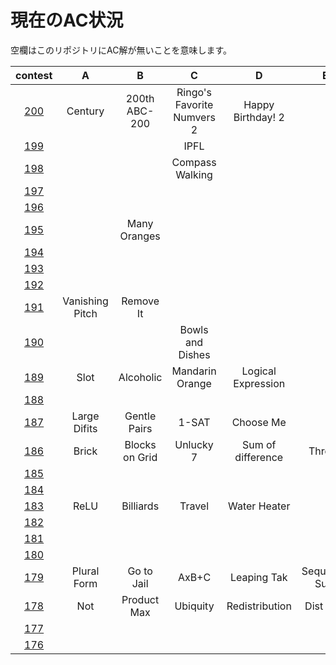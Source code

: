 # 現在のAC状況
空欄はこのリポジトリにAC解が無いことを意味します。

| contest |  A  |  B  |  C  |  D  |  E  |  F  |
| :-----: | :-: | :-: | :-: | :-: | :-: | :-: |
| [200](./200) | Century | 200th ABC-200 | Ringo's Favorite Numvers 2 | Happy Birthday! 2 | | |
| [199](./199) | | | IPFL | | | |
| [198](./198) | | |  Compass Walking | | | |
| [197](./197) | | | | | | |
| [196](./196) | | | | | | |
| [195](./195) | | Many Oranges | | | | |
| [194](./194) | | | | | | |
| [193](./193) | | | | | | |
| [192](./192) | | | | | | |
| [191](./191) | Vanishing Pitch | Remove It | | | | |
| [190](./190) | | | Bowls and Dishes | | | |
| [189](./189) | Slot | Alcoholic | Mandarin Orange | Logical Expression | | |
| [188](./188) | | | | | | |
| [187](./187) | Large Difits | Gentle Pairs | 1-SAT | Choose Me | | |
| [186](./186) | Brick | Blocks on Grid | Unlucky 7 | Sum of difference | Throne | |
| [185](./185) | | | | | | |
| [184](./184) | | | | | | |
| [183](./183) | ReLU | Billiards | Travel | Water Heater | | |
| [182](./182) | | | | | | |
| [181](./181) | | | | | | |
| [180](./180) | | | | | | |
| [179](./179) | Plural Form | Go to Jail | AxB+C | Leaping Tak | Sequence Sum | |
| [178](./178) | Not | Product Max | Ubiquity | Redistribution | Dist Max | |
| [177](./177) | | | | | | |
| [176](./176) | | | | | | |